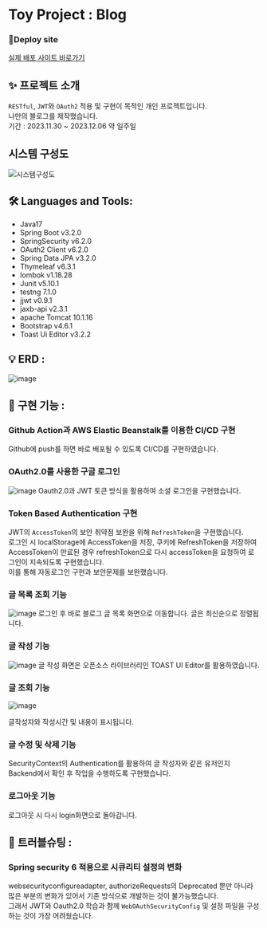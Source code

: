 # Toy Project : Blog

### 🔗Deploy site

[실제 배포 사이트 바로가기](http://jpatest-env.eba-9wtaszqz.ap-northeast-2.elasticbeanstalk.com/login)

##  ✨ 프로젝트 소개
``RESTful``, ``JWT``와 ``OAuth2`` 적용 및 구현이 목적인 개인 프로젝트입니다.<br/>
나만의 블로그를 제작했습니다. <br/>
기간 : 2023.11.30 ~ 2023.12.06 약 일주일<br/>

## 시스템 구성도
![시스템구성도](https://github.com/amung9914/blog_side_project/assets/137124338/650be16d-556b-4e15-81f3-ca0cae79cd0d)


## 🛠 Languages and Tools:
- Java17
- Spring Boot v3.2.0
- SpringSecurity v6.2.0
- OAuth2 Client v6.2.0
- Spring Data JPA v3.2.0
- Thymeleaf v6.3.1
- lombok v1.18.28
- Junit v5.10.1
- testng 7.1.0
- jjwt v0.9.1
- jaxb-api v2.3.1
- apache Tomcat 10.1.16
- Bootstrap v4.6.1
- Toast Ui Editor v3.2.2

## 💡 ERD : 
![image](https://github.com/amung9914/blog_side_project/assets/137124338/1c6077b7-b824-40be-bb7a-1eb24b723fa0)

## 📌 구현 기능 : 

### Github Action과 AWS Elastic Beanstalk를 이용한 CI/CD 구현
Github에 push를 하면 바로 배포될 수 있도록 CI/CD를 구현하였습니다.

### OAuth2.0를 사용한 구글 로그인

![image](https://github.com/amung9914/blog_side_project/assets/137124338/e0615efe-43db-45b2-969f-3b6b9ffe523b)
Oauth2.0과 JWT 토큰 방식을 활용하여 소셜 로그인을 구현했습니다.<br/>

### Token Based Authentication 구현
JWT의 ``AccessToken``의 보안 취약점 보완을 위해 ``RefreshToken``을 구현했습니다.<br/>
로그인 시 localStorage에 AccessToken을 저장, 쿠키에 RefreshToken을 저장하여<br/>
AccessToken이 만료된 경우 refreshToken으로 다시 accessToken을 요청하여 로그인이 지속되도록 구현했습니다.<br/>
이를 통해 자동로그인 구현과 보안문제를 보완했습니다.<br/>

### 글 목록 조회 기능
![image](https://github.com/amung9914/blog_side_project/assets/137124338/6e8b232c-ba2c-496c-8207-0c136e23be08)
로그인 후 바로 블로그 글 목록 화면으로 이동합니다. 
글은 최신순으로 정렬됩니다.

### 글 작성 기능
![image](https://github.com/amung9914/blog_side_project/assets/137124338/bd22d783-dc23-480b-ba1b-330f69c9b9d6)
글 작성 화면은 오픈소스 라이브러리인 TOAST UI Editor를 활용하였습니다.

### 글 조회 기능
![image](https://github.com/amung9914/blog_side_project/assets/137124338/2880fdb7-7d2f-4876-951c-234806eebed3)

글작성자와 작성시간 및 내용이 표시됩니다.

### 글 수정 및 삭제 기능
SecurityContext의 Authentication를 활용하여  글 작성자와 같은 유저인지 Backend에서 확인 후 작업을 수행하도록 구현했습니다.

### 로그아웃 기능
로그아웃 시 다시 login화면으로 돌아갑니다.

## 🧱 트러블슈팅 : 
### Spring security 6 적용으로 시큐리티 설정의 변화
websecurityconfigureadapter, authorizeRequests의 Deprecated 뿐만 아니라 많은 부분의 변화가 있어서 기존 방식으로 개발하는 것이 불가능했습니다. <br/>
그래서 JWT와 Oauth2.0 학습과 함께 ``WebOAuthSecurityConfig`` 및 설정 파일을 구성하는 것이 가장 어려웠습니다.<br/>
